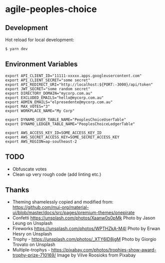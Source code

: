 # agile-peoples-choice

## Development

Hot reload for local development:

```
$ yarn dev
```

## Environment Variables

```
export API_CLIENT_ID="11111-xxxxx.apps.googleusercontent.com"
export API_CLIENT_SECRET="some secret"
export API_REDIRECT_URI="http://localhost:${PORT:-3000}/api/token"
export JWT_SECRET="some random secret"
export DIRECTORY_DOMAIN="mycorp.com.au"
export EXCLUDED_EMAILS="hello@mycorp.com.au"
export ADMIN_EMAILS="elpresedente@mycorp.com.au"
export MAX_VOTES="3"
export WORKPLACE_NAME="My Corp"

export DYNAMO_USER_TABLE_NAME="PeoplesChoiceUserTable"
export DYNAMO_LEDGER_TABLE_NAME="PeoplesChoiceLedgerTable"

export AWS_ACCESS_KEY_ID=SOME_ACCESS_KEY_ID
export AWS_SECRET_ACCESS_KEY=SOME_SECRET_ACCESS_KEY
export AWS_REGION=ap-southeast-2
```

## TODO

- Obfuscate votes
- Clean up very rough code (add linting etc.)

## Thanks

- Theming shamelessly copied and modified from: https://github.com/mui-org/material-ui/blob/master/docs/src/pages/premium-themes/onepirate
- Confetti https://unsplash.com/photos/Xaanw0s0pMk Photo by Jason Leung on Unsplash
- Fireworks https://unsplash.com/photos/WPTHZkA-M4I Photo by Erwan Hesry on Unsplash
- Trophy - https://unsplash.com/photos/_XTY6lD8jgM Photo by Giorgio Trovato on Unsplash
- Multiple-trophys - https://pixabay.com/photos/trophies-show-award-trophy-prize-710169/ Image by Vilve Roosioks from Pixabay
